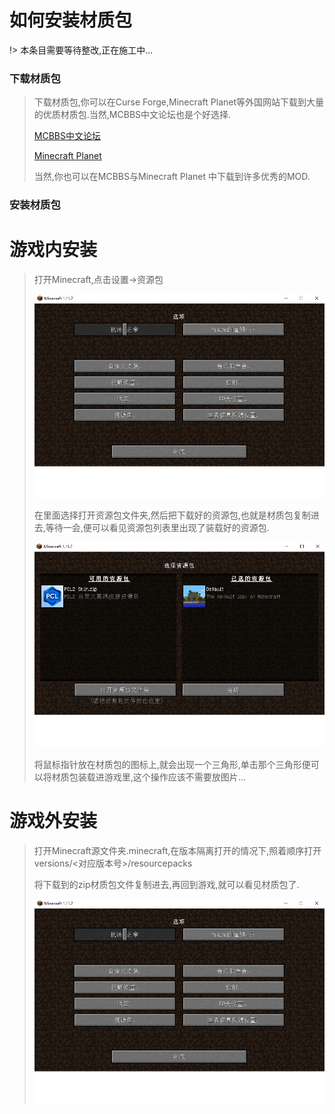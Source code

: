 # 如何安装材质包

!> 本条目需要等待整改,正在施工中...

### 下载材质包
> 下载材质包,你可以在Curse Forge,Minecraft Planet等外国网站下载到大量的优质材质包.当然,MCBBS中文论坛也是个好选择.
>
> [MCBBS中文论坛](https://www.mcbbs.net/)
>
> [Minecraft Planet](https://www.planetminecraft.com/) 
>
> 当然,你也可以在MCBBS与Minecraft Planet 中下载到许多优秀的MOD.
>

### 安装材质包
<!-- tabs:start -->
# **游戏内安装**
> 打开Minecraft,点击设置->资源包
>
> ![2-6-1](.//assets/D2/P6/01.png)
>
> 在里面选择打开资源包文件夹,然后把下载好的资源包,也就是材质包复制进去,等待一会,便可以看见资源包列表里出现了装载好的资源包.
>
> ![2-6-2](.//assets/D2/P6/02.png)
>
> 将鼠标指针放在材质包的图标上,就会出现一个三角形,单击那个三角形便可以将材质包装载进游戏里,这个操作应该不需要放图片...
>
# **游戏外安装**
> 打开Minecraft源文件夹.minecraft,在版本隔离打开的情况下,照着顺序打开versions/<对应版本号>/resourcepacks
> 
> 将下载到的zip材质包文件复制进去,再回到游戏,就可以看见材质包了.
>
> ![2-6-3](.//assets/D2/P6/01.png)
<!-- tabs:end -->